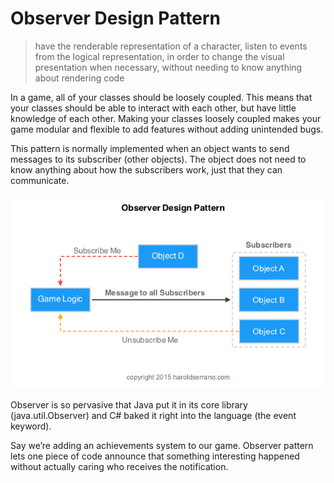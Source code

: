 # Observer Design Pattern

> have the renderable representation of a character, listen to events from the logical representation, in order to change the visual presentation when necessary, without needing to know anything about rendering code

In a game, all of your classes should be loosely coupled. This means that your classes should be able to interact with each other, but have little knowledge of each other. Making your classes loosely coupled makes your game modular and flexible to add features without adding unintended bugs.

This pattern is normally implemented when an object wants to send messages to its subscriber (other objects). The object does not need to know anything about how the subscribers work, just that they can communicate.

![](slike/observer.jpeg)

Observer is so pervasive that Java put it in its core library (java.util.Observer) and C# baked it right into the language (the event keyword).

Say we’re adding an achievements system to our game. Observer pattern lets one piece of code announce that something interesting happened without actually caring who receives the notification.
